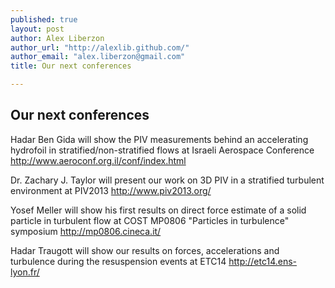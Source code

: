 ```yaml
---
published: true
layout: post
author: Alex Liberzon
author_url: "http://alexlib.github.com/"
author_email: "alex.liberzon@gmail.com"
title: Our next conferences

---
```


## Our next conferences


Hadar Ben Gida will show the PIV measurements behind an accelerating hydrofoil in stratified/non-stratified flows at Israeli Aerospace Conference <http://www.aeroconf.org.il/conf/index.html>

Dr. Zachary J. Taylor will present our work on 3D PIV in a stratified turbulent environment at PIV2013 <http://www.piv2013.org/>

Yosef Meller will show his first results on direct force estimate of a solid particle in turbulent flow at COST MP0806 "Particles in turbulence" symposium <http://mp0806.cineca.it/>


Hadar Traugott will show our results on forces, accelerations and turbulence during the resuspension events at ETC14 <http://etc14.ens-lyon.fr/>

